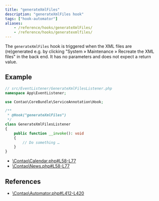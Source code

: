 ```yaml
---
title: "generateXmlFiles"
description: "generateXmlFiles hook"
tags: ["hook-automator"]
aliases:
    - /reference/hooks/generateXmlFiles/
    - /reference/hooks/generatexmlfiles/
---
```



The `generateXmlFiles` hook is triggered when the XML files are (re)generated e.g. 
by clicking "System » Maintenance » Recreate the XML files" in the back end. 
It has no parameters and does not expect a return value.


## Example

```php
// src/EventListener/GenerateXmlFilesListener.php
namespace App\EventListener;

use Contao\CoreBundle\ServiceAnnotation\Hook;

/**
 * @Hook("generateXmlFiles")
 */
class GenerateXmlFilesListener
{
    public function __invoke(): void
    {
        // Do something …
    }
}
```

* [\Contao\Calendar.php#L58-L77](https://github.com/contao/contao/blob/4.7.6/calendar-bundle/src/Resources/contao/classes/Calendar.php#L58-L77)
* [\Contao\News.php#L58-L77](https://github.com/contao/contao/blob/4.7.6/news-bundle/src/Resources/contao/classes/News.php#L58-L77)


## References

* [\Contao\Automator.php#L412-L420](https://github.com/contao/contao/blob/4.7.6/core-bundle/src/Resources/contao/library/Contao/Automator.php#L412-L420)
